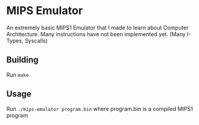# MIPS Emulator
An extremely basic MIPS1 Emulator that I made to learn about Computer Architecture.
Many instructions have not been implemented yet. (Many I-Types, Syscalls)

## Building
Run `make`

## Usage
Run `./mips-emulator program.bin` where program.bin is a compiled MIPS1 program
